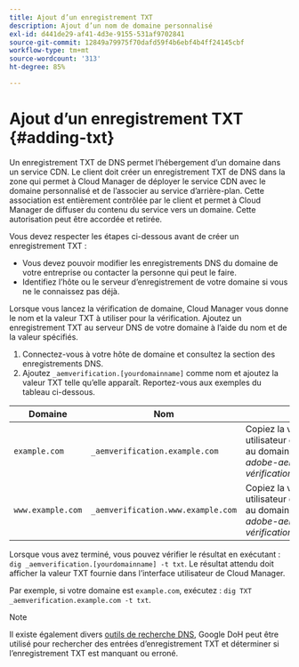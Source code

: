 ```yaml
---
title: Ajout d’un enregistrement TXT
description: Ajout d’un nom de domaine personnalisé
exl-id: d441de29-af41-4d3e-9155-531af9702841
source-git-commit: 12849a79975f70dafd59f4b6ebf4b4ff24145cbf
workflow-type: tm+mt
source-wordcount: '313'
ht-degree: 85%

---
```


# Ajout d’un enregistrement TXT {#adding-txt}

Un enregistrement TXT de DNS permet l’hébergement d’un domaine dans un service CDN. Le client doit créer un enregistrement TXT de DNS dans la zone qui permet à Cloud Manager de déployer le service CDN avec le domaine personnalisé et de l’associer au service d’arrière-plan. Cette association est entièrement contrôlée par le client et permet à Cloud Manager de diffuser du contenu du service vers un domaine. Cette autorisation peut être accordée et retirée.

Vous devez respecter les étapes ci-dessous avant de créer un enregistrement TXT :

* Vous devez pouvoir modifier les enregistrements DNS du domaine de votre entreprise ou contacter la personne qui peut le faire.
* Identifiez l’hôte ou le serveur d’enregistrement de votre domaine si vous ne le connaissez pas déjà.

Lorsque vous lancez la vérification de domaine, Cloud Manager vous donne le nom et la valeur TXT à utiliser pour la vérification. Ajoutez un enregistrement TXT au serveur DNS de votre domaine à l’aide du nom et de la valeur spécifiés.

1. Connectez-vous à votre hôte de domaine et consultez la section des enregistrements DNS.
1. Ajoutez `_aemverification.[yourdomainname]` comme nom et ajoutez la valeur TXT telle qu’elle apparaît.
Reportez-vous aux exemples du tableau ci-dessous.

| Domaine | Nom | Valeur TXT |
|--- |--- |---|
| `example.com` | `_aemverification.example.com` | Copiez la valeur entière affichée dans l’interface utilisateur de Cloud Manager. Cela est spécifique au domaine et à l’environnement. Exemple :<br>*adobe-aem-vérification=example.com/[program]/[env]/..* |
| `www.example.com` | `_aemverification.www.example.com` | Copiez la valeur entière affichée dans l’interface utilisateur de Cloud Manager. Cela est spécifique au domaine et à l’environnement. Exemple :<br>*adobe-aem-vérification=www.example.com/[program]/[env]/..* |

Lorsque vous avez terminé, vous pouvez vérifier le résultat en exécutant : `dig _aemverification.[yourdomainname] -t txt`.
Le résultat attendu doit afficher la valeur TXT fournie dans l’interface utilisateur de Cloud Manager.

Par exemple, si votre domaine est `example.com`, exécutez : `dig TXT _aemverification.example.com -t txt`.

>[!NOTE]
>Il existe également divers [outils de recherche DNS](https://www.ultratools.com/tools/dnsLookup), Google DoH peut être utilisé pour rechercher des entrées d’enregistrement TXT et déterminer si l’enregistrement TXT est manquant ou erroné.
